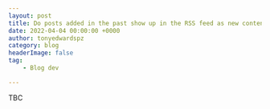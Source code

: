 ```yaml
---
layout: post
title: Do posts added in the past show up in the RSS feed as new content?
date: 2022-04-04 00:00:00 +0000
author: tonyedwardspz
category: blog
headerImage: false
tag:
    - Blog dev

---
```


TBC
